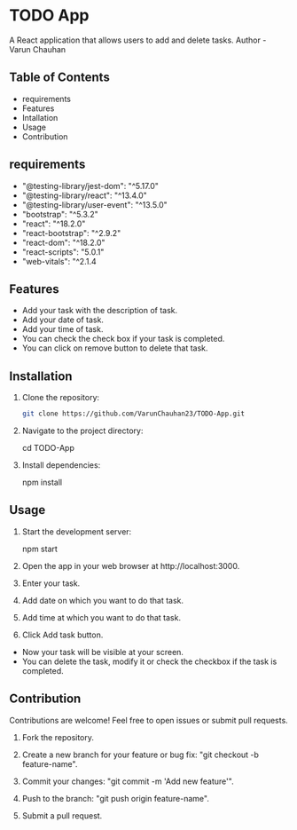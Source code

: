 # TODO App

A React application that allows users to add and delete tasks.
Author - Varun Chauhan

## Table of Contents

* requirements
* Features
* Intallation
* Usage
* Contribution

## requirements

* "@testing-library/jest-dom": "^5.17.0"
* "@testing-library/react": "^13.4.0"
* "@testing-library/user-event": "^13.5.0"
* "bootstrap": "^5.3.2"
* "react": "^18.2.0"
* "react-bootstrap": "^2.9.2"
* "react-dom": "^18.2.0"
* "react-scripts": "5.0.1"
* "web-vitals": "^2.1.4

## Features

* Add your task with the description of task.
* Add your date of task.
* Add your time of task.
* You can check the check box if your task is completed.
* You can click on remove button to delete that task.

## Installation

1. Clone the repository:

   ```bash
   git clone https://github.com/VarunChauhan23/TODO-App.git

2. Navigate to the project directory:

    cd TODO-App

3. Install dependencies:

    npm install

## Usage

1. Start the development server:

    npm start

2. Open the app in your web browser at http://localhost:3000.

3. Enter your task.

4. Add date on which you want to do that task.

5. Add time at which you want to do that task.

6. Click Add task button.

* Now your task will be visible at your screen.
* You can delete the task, modify it or check the checkbox if the task is completed.

## Contribution

Contributions are welcome! Feel free to open issues or submit pull requests.

1. Fork the repository.

2. Create a new branch for your feature or bug fix: "git checkout -b feature-name".

3. Commit your changes: "git commit -m 'Add new feature'".

4. Push to the branch: "git push origin feature-name".

5. Submit a pull request.
